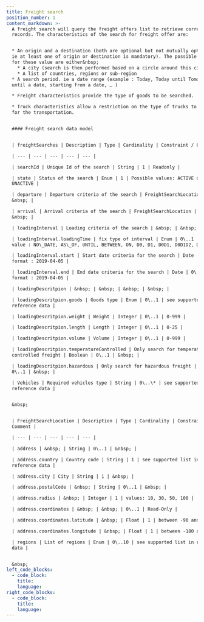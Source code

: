 ```yaml
---
title: Freight search
position_number: 1
content_markdown: >-
  A freight search will query the freight offers list to retrieve corresponding
  records. The characteristics of the search for freight offer are:


  * An origin and a destination (both are optional but not mutually optional –
  ie at least one of origin or destination is mandatory). The possible choice
  for these value are either&nbsp;
    * A city (search is then performed based on a circle around this city)
    * A list of countries, regions or sub-region
  * A search period. ie a date range (example : Today, Today until Tomorrow,
  until a date, starting from a date, … )

  * Freight characteristics provide the type of goods to be searched.

  * Truck characteristics allow a restriction on the type of trucks to be used
  for the transportation.


  #### Freight search data model


  | freightSearches | Description | Type | Cardinality | Constraint / Comment |

  | --- | --- | --- | --- | --- |

  | searchId | Unique Id of the search | String | 1 | Readonly |

  | state | Status of the search | Enum | 1 | Possible values: ACTIVE or
  UNACTIVE |

  | departure | Departure criteria of the search | FreightSearchLocation | 1 |
  &nbsp; |

  | arrival | Arrival criteria of the search | FreightSearchLocation | 1 |
  &nbsp; |

  | loadingInterval | Loading criteria of the search | &nbsp; | &nbsp; | 1 |

  | loadingInterval.loadingTime | fix type of interval | Enum | 0\..1 | Possible
  value : NO\_DATE, AS\_OF, UNTIL, BETWEEN, ON, D0, D1, D0D1, D0D1D2, D1D2 |

  | loadingInterval.start | Start date criteria for the search | Date | 0\..1 |
  format : 2019-04-05 |

  | loadingInterval.end | End date criteria for the search | Date | 0\..1 |
  format : 2019-04-05 |

  | loadingDescritpion | &nbsp; | &nbsp; | &nbsp; | &nbsp; |

  | loadingDescritpion.goods | Goods type | Enum | 0\..1 | see supported list in
  reference data |

  | loadingDescritpion.weight | Weight | Integer | 0\..1 | 0-999 |

  | loadingDescritpion.length | Length | Integer | 0\..1 | 0-25 |

  | loadingDescritpion.volume | Volume | Integer | 0\..1 | 0-999 |

  | loadingDescritpion.temperatureControlled | Only search for temperature
  controlled freight | Boolean | 0\..1 | &nbsp; |

  | loadingDescritpion.hazardous | Only search for hazardous freight | Boolean |
  0\..1 | &nbsp; |

  | Vehicles | Required vehicles type | String | 0\..\* | see supported list in
  reference data |


  &nbsp;


  | FreightSearchLocation | Description | Type | Cardinality | Constraint /
  Comment |

  | --- | --- | --- | --- | --- |

  | address | &nbsp; | String | 0\..1 | &nbsp; |

  | address.country | Country code | String | 1 | see supported list in
  reference data |

  | address.city | City | String | 1 | &nbsp; |

  | address.postalCode | &nbsp; | String | 0\..1 | &nbsp; |

  | address.radius | &nbsp; | Integer | 1 | values: 10, 30, 50, 100 |

  | address.coordinates | &nbsp; | &nbsp; | 0\..1 | Read-Only |

  | address.coordinates.latitude | &nbsp; | Float | 1 | between -90 and +90 |

  | address.coordinates.longitude | &nbsp; | Float | 1 | between -180 and 180 |

  | regions | List of regions | Enum | 0\..10 | see supported list in reference
  data |


  &nbsp;
left_code_blocks:
  - code_block:
    title:
    language:
right_code_blocks:
  - code_block:
    title:
    language:
---
```

